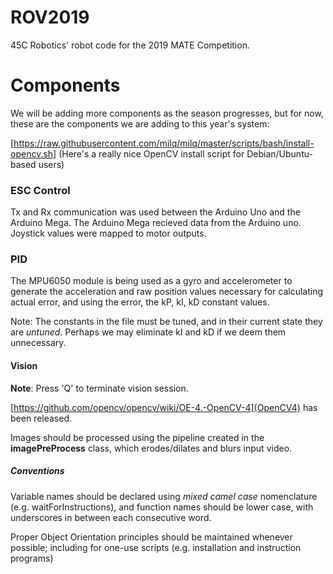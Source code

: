 # ROV2019

45C Robotics' robot code for the 2019 MATE Competition. 

# Components

We will be adding more components as the season progresses, but for now, these are the components we are adding to this year's system:

[https://raw.githubusercontent.com/milq/milq/master/scripts/bash/install-opencv.sh] (Here's a really nice OpenCV install script for Debian/Ubuntu-based users)

### ESC Control

Tx and Rx communication was used between the Arduino Uno and the Arduino Mega. The Arduino Mega recieved data from the Arduino uno. Joystick values were mapped to motor outputs. 


### PID

The MPU6050 module is being used as a gyro and accelerometer to generate the acceleration and raw position values necessary for calculating actual error, and using the error, the kP, kI, kD constant values.

Note: The constants in the file must be tuned, and in their current state they are *untuned*. Perhaps we may eliminate kI and kD if we deem them unnecessary. 

#### Vision

**Note**: Press 'Q' to terminate vision session.


[https://github.com/opencv/opencv/wiki/OE-4.-OpenCV-4](OpenCV4) has been released. 

Images should be processed using the pipeline created in the  **imagePreProcess** class, which erodes/dilates and blurs input video. 

##### Conventions

Variable names should be declared using *mixed camel case* nomenclature (e.g. waitForInstructions), and function names should be lower case, with underscores in between each consecutive word.

Proper Object Orientation principles should be maintained whenever possible; including for one-use scripts (e.g. installation and instruction programs)



